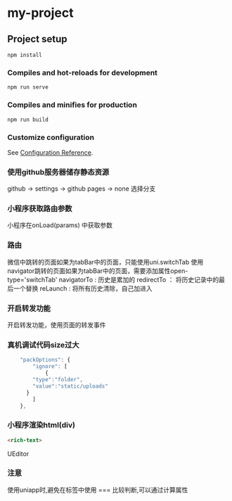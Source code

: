 # my-project

## Project setup
```
npm install
```

### Compiles and hot-reloads for development
```
npm run serve
```

### Compiles and minifies for production
```
npm run build
```

### Customize configuration
See [Configuration Reference](https://cli.vuejs.org/config/).

### 使用github服务器储存静态资源

github -> settings -> github pages -> none 选择分支

### 小程序获取路由参数

小程序在onLoad(params) 中获取参数

### 路由

微信中跳转的页面如果为tabBar中的页面，只能使用uni.switchTab
使用navigator跳转的页面如果为tabBar中的页面，需要添加属性open-type='switchTab'
navigatorTo : 历史是累加的
redirectTo ： 将历史记录中的最后一个替换
reLaunch : 将所有历史清除，自己加进入

### 开启转发功能

开启转发功能，使用页面的转发事件

### 真机调试代码size过大

```js
	"packOptions": {
		"ignore": [
			{
        "type":"folder",
        "value":"static/uploads"
      }
		]
	},
```

### 小程序渲染html(div)

```html
<rich-text>

```

UEditor

### 注意

使用uniapp时,避免在标签中使用 === 比较判断,可以通过计算属性


